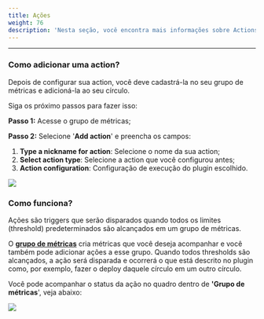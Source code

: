 ```yaml
---
title: Ações
weight: 76
description: 'Nesta seção, você encontra mais informações sobre Actions.'
---
```


---

### Como a**dicionar uma action?**

Depois de configurar sua action, você deve cadastrá-la no seu grupo de métricas e adicioná-la ao seu círculo. 

Siga os próximo passos para fazer isso:

**Passo 1:** Acesse o grupo de métricas;

**Passo 2:** Selecione '**Add action**' e preencha os campos:

1. **Type a nickname for action**: Selecione o nome da sua action;
2. **Select action type**: Selecione a action que você configurou antes;
3. **Action configuration**: Configuração de execução do plugin escolhido.

![](https://lh4.googleusercontent.com/ZsNzqltV7-ayZ5flGjB1tpNmFARKOlNCcW-GyznFxJIwR3e3_sDOXCqP_fZ5GTTCprorbKE2qbJaNSvhYYtv3ToOl2rxUqqeba3lUg_aHM5le0QjB2_6dkHRVar2tI6aBjuhU-Pq)

### **Como funciona?**

Ações são triggers que serão disparados quando todos os limites \(threshold\) predeterminados são alcançados em um grupo de métricas.

O [**grupo de métricas**](grupo-de-metricas) cria métricas que você deseja acompanhar e você também pode adicionar ações a esse grupo. Quando todos thresholds são alcançados, a ação será disparada e ocorrerá o que está descrito no plugin como, por exemplo, fazer o deploy daquele círculo em um outro círculo.

Você pode acompanhar o status da ação no quadro dentro de **'Grupo de métricas**', veja abaixo:

![](https://lh5.googleusercontent.com/YCz6joPhPCj8__wqgl1zRR8ESI2TzrzIkiq3uWoHXdNKaDs_3zoP3kKRYIQGhUNLgMqhmcwiuD55BkRy_rsgBPHY6rMOHXnxCRHqrC6B5dBjsuBtZaTQwH0RBb9Ob2i8kcE9jGG0)
